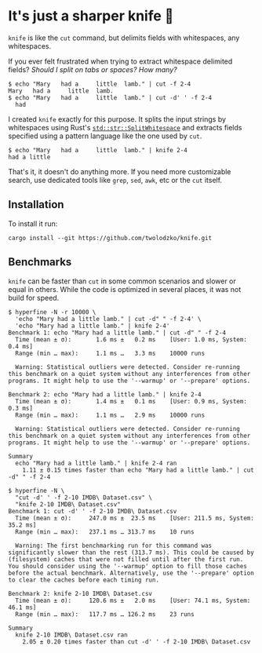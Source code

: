 # It's just a sharper knife 🔪

`knife` is like the `cut` command, but delimits fields with whitespaces, any whitespaces.

If you ever felt frustrated when trying to extract whitespace delimited fields? _Should I split on tabs or spaces? How many?_

```shell
$ echo "Mary   had a     little  lamb." | cut -f 2-4   
Mary   had a     little  lamb.
$ echo "Mary   had a     little  lamb." | cut -d' ' -f 2-4
  had
```

I created `knife` exactly for this purpose. It splits the input strings by whitespaces using Rust's [`std::str::SplitWhitespace`]
and extracts fields specified using a pattern language like the one used by `cut`.

```shell
$ echo "Mary   had a     little  lamb." | knife 2-4   
had a little
```

That's it, it doesn't do anything more. If you need more customizable search, use dedicated tools like
`grep`, `sed`, `awk`, etc or the `cut` itself.

## Installation

To install it run:

```shell
cargo install --git https://github.com/twolodzko/knife.git
```

## Benchmarks

`knife` can be faster than `cut` in some common scenarios and slower or equal in others. While the code is optimized in
several places, it was not build for speed.

```shell
$ hyperfine -N -r 10000 \
  'echo "Mary had a little lamb." | cut -d" " -f 2-4' \
  'echo "Mary had a little lamb." | knife 2-4'
Benchmark 1: echo "Mary had a little lamb." | cut -d" " -f 2-4
  Time (mean ± σ):       1.6 ms ±   0.2 ms    [User: 1.0 ms, System: 0.4 ms]
  Range (min … max):     1.1 ms …   3.3 ms    10000 runs
 
  Warning: Statistical outliers were detected. Consider re-running this benchmark on a quiet system without any interferences from other programs. It might help to use the '--warmup' or '--prepare' options.
 
Benchmark 2: echo "Mary had a little lamb." | knife 2-4
  Time (mean ± σ):       1.4 ms ±   0.1 ms    [User: 0.9 ms, System: 0.3 ms]
  Range (min … max):     1.1 ms …   2.9 ms    10000 runs
 
  Warning: Statistical outliers were detected. Consider re-running this benchmark on a quiet system without any interferences from other programs. It might help to use the '--warmup' or '--prepare' options.
 
Summary
  echo "Mary had a little lamb." | knife 2-4 ran
    1.11 ± 0.15 times faster than echo "Mary had a little lamb." | cut -d" " -f 2-4

$ hyperfine -N \
  "cut -d' ' -f 2-10 IMDB\ Dataset.csv" \
  "knife 2-10 IMDB\ Dataset.csv"                                       
Benchmark 1: cut -d' ' -f 2-10 IMDB\ Dataset.csv
  Time (mean ± σ):     247.0 ms ±  23.5 ms    [User: 211.5 ms, System: 35.2 ms]
  Range (min … max):   237.1 ms … 313.7 ms    10 runs
 
  Warning: The first benchmarking run for this command was significantly slower than the rest (313.7 ms). This could be caused by (filesystem) caches that were not filled until after the first run. You should consider using the '--warmup' option to fill those caches before the actual benchmark. Alternatively, use the '--prepare' option to clear the caches before each timing run.
 
Benchmark 2: knife 2-10 IMDB\ Dataset.csv
  Time (mean ± σ):     120.6 ms ±   2.0 ms    [User: 74.1 ms, System: 46.1 ms]
  Range (min … max):   117.7 ms … 126.2 ms    23 runs
 
Summary
  knife 2-10 IMDB\ Dataset.csv ran
    2.05 ± 0.20 times faster than cut -d' ' -f 2-10 IMDB\ Dataset.csv
```


 [`std::str::SplitWhitespace`]: https://doc.rust-lang.org/std/str/struct.SplitWhitespace.html

